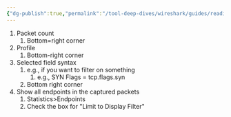 ```yaml
---
{"dg-publish":true,"permalink":"/tool-deep-dives/wireshark/guides/reading-information-from-the-display/"}
---
```


1. Packet count
	1. Bottom=right corner
2. Profile
	1. Bottom-right corner
3. Selected field syntax
	1. e.g., if you want to filter on something
		1. e.g., SYN Flags = tcp.flags.syn
	2. Bottom right corner
4. Show all endpoints in the captured packets
	1. Statistics>Endpoints
	2. Check the box for "Limit to Display Filter"